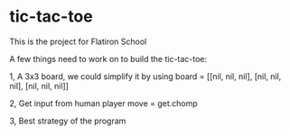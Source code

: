# tic-tac-toe
This is the project for Flatiron School

A few things need to work on to build the tic-tac-toe:

1, A 3x3 board, we could simplify it by using
board = 
[[nil, nil, nil],
[nil, nil, nil],
[nil, nil, nil]]

2, Get input from human player
move = get.chomp

3, Best strategy of the program